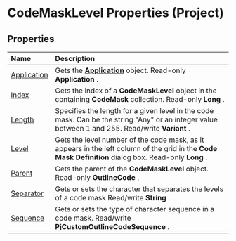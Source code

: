 
# CodeMaskLevel Properties (Project)

## Properties



|**Name**|**Description**|
|:-----|:-----|
|[Application](51365cbe-a4a4-712f-2fb5-7c38077a9b4b.md)|Gets the  **[Application](8eb91712-7784-a102-38c0-19bb056c27e9.md)** object. Read-only **Application** .|
|[Index](434006d5-c1da-d0f0-abd1-22791321284d.md)|Gets the index of a  **CodeMaskLevel** object in the containing **CodeMask** collection. Read-only **Long** .|
|[Length](64c89e59-dc8e-9ed0-f0a6-b7d7db23cb78.md)|Specifies the length for a given level in the code mask. Can be the string "Any" or an integer value between 1 and 255. Read/write  **Variant** .|
|[Level](aa8319cb-8199-c695-fd73-aef81708619f.md)|Gets the level number of the code mask, as it appears in the left column of the grid in the  **Code Mask Definition** dialog box. Read-only **Long** .|
|[Parent](de0d7817-c13b-d17e-6550-937b9219db65.md)|Gets the parent of the  **CodeMaskLevel** object. Read-only **OutlineCode** .|
|[Separator](e439e778-1aee-3469-3d88-79489b7715fd.md)|Gets or sets the character that separates the levels of a code mask Read/write  **String** .|
|[Sequence](539629b7-eb7d-aaf0-3278-39bd80494303.md)|Gets or sets the type of character sequence in a code mask. Read/write  **PjCustomOutlineCodeSequence** .|
